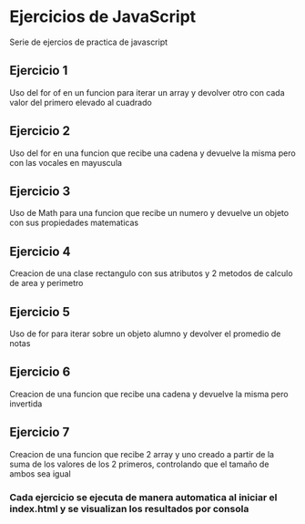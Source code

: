 <h1>Ejercicios de JavaScript</h1>
<p>Serie de ejercios de practica de javascript</p>

<h2>Ejercicio 1</h2>
<p>Uso del for of en un funcion para iterar un array y devolver otro con cada valor del primero elevado al cuadrado</p>

<h2>Ejercicio 2</h2>
<p>Uso del for en una funcion que recibe una cadena y devuelve la misma pero con las vocales en mayuscula</p>

<h2>Ejercicio 3</h2>
<p>Uso de Math para una funcion que recibe un numero y devuelve un objeto con sus propiedades matematicas</p>

<h2>Ejercicio 4</h2>
<p>Creacion de una clase rectangulo con sus atributos y 2 metodos de calculo de area y perimetro</p>

<h2>Ejercicio 5</h2>
<p>Uso de for para iterar sobre un objeto alumno y devolver el promedio de notas</p>

<h2>Ejercicio 6</h2>
<p>Creacion de una funcion que recibe una cadena y devuelve la misma pero invertida</p>

<h2>Ejercicio 7</h2>
<p>Creacion de una funcion que recibe 2 array y uno creado a partir de la suma de los valores de los 2 primeros, controlando que el tamaño de ambos sea igual</p>

<h3>Cada ejercicio se ejecuta de manera automatica al iniciar el index.html y se visualizan los resultados por consola</h3>
